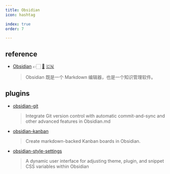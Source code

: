 ```yaml
---
title: Obsidian
icon: hashtag

index: true
order: 7

---
```


<!-- more -->

## reference

- [Obsidian](https://obsidian.md/) 👉🏻 [🐙](https://github.com/obsidianmd) [🇨🇳](https://publish.obsidian.md/help-zh)
    > Obsidian 既是一个 Markdown 编辑器，也是一个知识管理软件。
    
## plugins

- [obsidian-git](https://github.com/Vinzent03/obsidian-git)
    > Integrate Git version control with automatic commit-and-sync and other advanced features in Obsidian.md
- [obsidian-kanban](https://github.com/mgmeyers/obsidian-kanban)
    > Create markdown-backed Kanban boards in Obsidian.
- [obsidian-style-settings](https://github.com/mgmeyers/obsidian-style-settings)
    > A dynamic user interface for adjusting theme, plugin, and snippet CSS variables within Obsidian
